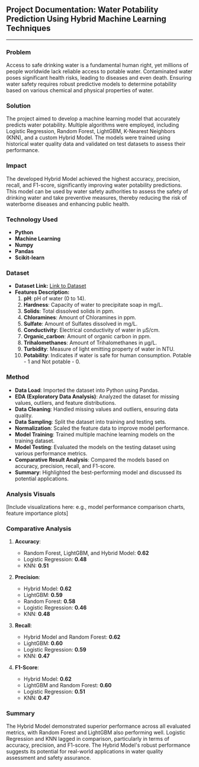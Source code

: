 ## **Project Documentation: Water Potability Prediction Using Hybrid Machine Learning Techniques**

---

### **Problem**
Access to safe drinking water is a fundamental human right, yet millions of people worldwide lack reliable access to potable water. Contaminated water poses significant health risks, leading to diseases and even death. Ensuring water safety requires robust predictive models to determine potability based on various chemical and physical properties of water. 

### **Solution**
The project aimed to develop a machine learning model that accurately predicts water potability. Multiple algorithms were employed, including Logistic Regression, Random Forest, LightGBM, K-Nearest Neighbors (KNN), and a custom Hybrid Model. The models were trained using historical water quality data and validated on test datasets to assess their performance.

### **Impact**
The developed Hybrid Model achieved the highest accuracy, precision, recall, and F1-score, significantly improving water potability predictions. This model can be used by water safety authorities to assess the safety of drinking water and take preventive measures, thereby reducing the risk of waterborne diseases and enhancing public health.

### **Technology Used**
- **Python**
- **Machine Learning**
- **Numpy**
- **Pandas**
- **Scikit-learn**

### **Dataset**
- **Dataset Link:** [Link to Dataset](#)
- **Features Description:**
  1. **pH**: pH of water (0 to 14).
  2. **Hardness**: Capacity of water to precipitate soap in mg/L.
  3. **Solids**: Total dissolved solids in ppm.
  4. **Chloramines**: Amount of Chloramines in ppm.
  5. **Sulfate**: Amount of Sulfates dissolved in mg/L.
  6. **Conductivity**: Electrical conductivity of water in μS/cm.
  7. **Organic_carbon**: Amount of organic carbon in ppm.
  8. **Trihalomethanes**: Amount of Trihalomethanes in μg/L.
  9. **Turbidity**: Measure of light emitting property of water in NTU.
  10. **Potability**: Indicates if water is safe for human consumption. Potable - 1 and Not potable - 0.

### **Method**
- **Data Load**: Imported the dataset into Python using Pandas.
- **EDA (Exploratory Data Analysis)**: Analyzed the dataset for missing values, outliers, and feature distributions.
- **Data Cleaning**: Handled missing values and outliers, ensuring data quality.
- **Data Sampling**: Split the dataset into training and testing sets.
- **Normalization**: Scaled the feature data to improve model performance.
- **Model Training**: Trained multiple machine learning models on the training dataset.
- **Model Testing**: Evaluated the models on the testing dataset using various performance metrics.
- **Comparative Result Analysis**: Compared the models based on accuracy, precision, recall, and F1-score.
- **Summary**: Highlighted the best-performing model and discussed its potential applications.

### **Analysis Visuals**
[Include visualizations here: e.g., model performance comparison charts, feature importance plots]

### **Comparative Analysis**
1. **Accuracy**:
   - Random Forest, LightGBM, and Hybrid Model: **0.62**
   - Logistic Regression: **0.48**
   - KNN: **0.51**

2. **Precision**:
   - Hybrid Model: **0.62**
   - LightGBM: **0.59**
   - Random Forest: **0.58**
   - Logistic Regression: **0.46**
   - KNN: **0.48**

3. **Recall**:
   - Hybrid Model and Random Forest: **0.62**
   - LightGBM: **0.60**
   - Logistic Regression: **0.59**
   - KNN: **0.47**

4. **F1-Score**:
   - Hybrid Model: **0.62**
   - LightGBM and Random Forest: **0.60**
   - Logistic Regression: **0.51**
   - KNN: **0.47**

### **Summary**
The Hybrid Model demonstrated superior performance across all evaluated metrics, with Random Forest and LightGBM also performing well. Logistic Regression and KNN lagged in comparison, particularly in terms of accuracy, precision, and F1-score. The Hybrid Model's robust performance suggests its potential for real-world applications in water quality assessment and safety assurance.


